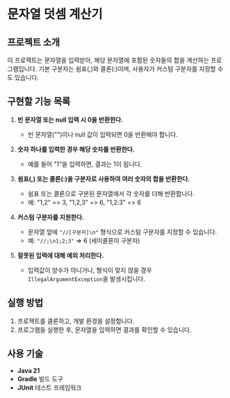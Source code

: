 # 문자열 덧셈 계산기

## 프로젝트 소개
이 프로젝트는 문자열을 입력받아, 해당 문자열에 포함된 숫자들의 합을 계산하는 프로그램입니다. 기본 구분자는 쉼표(,)와 콜론(:)이며, 사용자가 커스텀 구분자를 지정할 수도 있습니다.

## 구현할 기능 목록

1. **빈 문자열 또는 null 입력 시 0을 반환한다.**
    - 빈 문자열("")이나 null 값이 입력되면 0을 반환해야 합니다.

2. **숫자 하나를 입력한 경우 해당 숫자를 반환한다.**
    - 예를 들어 "1"을 입력하면, 결과는 1이 됩니다.

3. **쉼표(,) 또는 콜론(:)을 구분자로 사용하여 여러 숫자의 합을 반환한다.**
    - 쉼표 또는 콜론으로 구분된 문자열에서 각 숫자를 더해 반환합니다.
    - 예: "1,2" => 3, "1,2,3" => 6, "1,2:3" => 6

4. **커스텀 구분자를 지원한다.**
    - 문자열 앞에 `"//[구분자]\n"` 형식으로 커스텀 구분자를 지정할 수 있습니다.
    - 예: `"//;\n1;2;3"` => 6 (세미콜론이 구분자)

5. **잘못된 입력에 대해 예외 처리한다.**
    - 입력값이 양수가 아니거나, 형식이 맞지 않을 경우 `IllegalArgumentException`을 발생시킵니다.

## 실행 방법
1. 프로젝트를 클론하고, 개발 환경을 설정합니다.
2. 프로그램을 실행한 후, 문자열을 입력하면 결과를 확인할 수 있습니다.

## 사용 기술
- **Java 21**
- **Gradle** 빌드 도구
- **JUnit** 테스트 프레임워크

